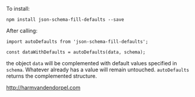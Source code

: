 To install:

```
npm install json-schema-fill-defaults --save
```

After calling:
```
import autoDefaults from 'json-schema-fill-defaults';

const dataWithDefaults = autoDefaults(data, schema);
```

the object `data` will be complemented with default values specified in `schema`. 
Whatever already has a value will remain untouched. `autoDefaults` returns the complemented structure.


http://harmvandendorpel.com
